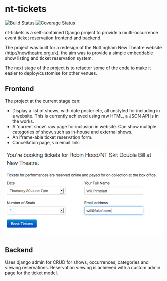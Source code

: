 # nt-tickets
[![Build Status](https://travis-ci.org/newtheatre/nt-tickets.svg?branch=master)](https://travis-ci.org/newtheatre/nt-tickets)
[![Coverage Status](https://coveralls.io/repos/newtheatre/nt-tickets/badge.svg?branch=master&service=github)](https://coveralls.io/github/newtheatre/nt-tickets?branch=master)

nt-tickets is a self-contained Django project to provide a multi-occurrence event ticket reservation frontend and backend.

The project was built for a redesign of the Nottingham New Theatre website (http://newtheatre.org.uk), the aim was to provide a simple embeddable show listing and ticket reservation system.

The next stage of the project is to refactor some of the code to make it easier to deploy/customise for other venues.

## Frontend
The project at the current stage can:
- Display a list of shows, with date poster etc, all unstyled for including in a website. This is currently achieved using raw HTML, a JSON API is in the works.
- A 'current show' raw page for inclusion in website. Can show multiple categories of show, such as in-house and external shows.
- An iframe-able ticket reservation form.
- Cancellation page, via email link.

![Ticket booking screenshot](http://github.com/fullaf/nt-tickets/raw/master/docs/screenshot_frontend.png)

## Backend
Uses django admin for CRUD for shows, occurrences, categories and viewing reservations. Reservation viewing is achieved with a custom admin page for the ticket model.
